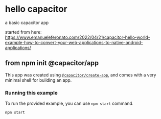# hello capacitor

a basic capacitor app

started from here: https://www.emanueleferonato.com/2022/04/21/capacitor-hello-world-example-how-to-convert-your-web-applications-to-native-android-applications/

## from npm init @capacitor/app

This app was created using [`@capacitor/create-app`](https://github.com/ionic-team/create-capacitor-app),
and comes with a very minimal shell for building an app.

### Running this example

To run the provided example, you can use `npm start` command.

```bash
npm start
```
